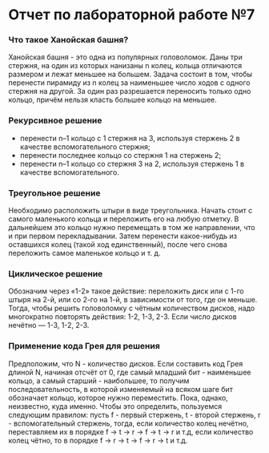 # Отчет по лабораторной работе №7 #

### Что такое Ханойская башня? ###

Ханойская башня - это одна из популярных головоломок. Даны три стержня, на один из которых нанизаны n колец, кольца отличаются размером и лежат меньшее на большем. Задача состоит в том, чтобы перенести пирамиду из n колец за наименьшее число ходов с одного стержня на другой. За один раз разрешается переносить только одно кольцо, причём нельзя класть большее кольцо на меньшее.

### Рекурсивное решение ###
 
- перенести n–1 кольцо с 1 стержня на 3, используя стержень 2 в качестве вспомогательного стержня;
- перенести последнее кольцо со стержня 1 на стержень 2;
- перенести n–1 кольцо со стержня 3 на 2, используя стержень 1 в качестве вспомогательного.

### Треугольное решение ###

Необходимо расположить штыри в виде треугольника. Начать стоит с самого маленького кольца и переложить его на любую отметку. В дальнейшем это кольцо нужно перемещать в том же направлении, что и при первом перекладывании. Затем перенести какое-нибудь из оставшихся колец (такой ход единственный), после чего снова переложить самое маленькое кольцо и т. д. 

### Циклическое решение ### 

Обозначим через «1-2» такое действие: переложить диск или с 1-го штыря на 2-й, или со 2-го на 1-й, в зависимости от того, где он меньше. Тогда, чтобы решить головоломку с чётным количеством дисков, надо многократно повторять действия: 1-2, 1-3, 2-3. Если число дисков нечётно — 1-3, 1-2, 2-3.

### Применение кода Грея для решения ### 

Предположим, что N - количество дисков. Если составить код Грея длиной N, начиная отсчёт от 0, где самый младший бит - наименьшее кольцо, а самый старший - наибольшее, то получим последовательность, в которой изменяемый на всяком шаге бит обозначает кольцо, которое нужно переместить. Пока, однако, неизвестно, куда именно. Чтобы это определить, пользуемся следующим правилом: пусть f - первый стержень, t - второй стержень, r - вспомогательный стержень, тогда, если количество колец нечётно, переставляем их в порядке f -> t -> r -> f -> t -> r и т.д, если количество колец чётно, то в порядке f -> r -> t -> f -> r -> t и т.д.